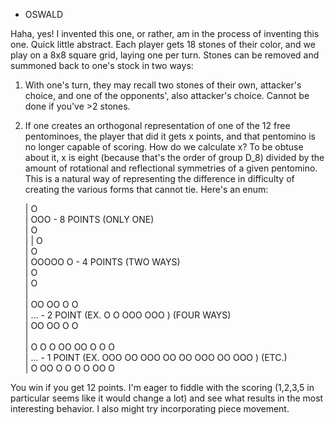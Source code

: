 - OSWALD

Haha, yes! I invented this one, or rather, am in the process of inventing this one. Quick little 
abstract. Each player gets 18 stones of their color, and we play on a 8x8 square grid, laying one per 
turn. Stones can be removed and summoned back to one's stock in two ways: 

1. With one's turn, they may recall two stones of their own, attacker's choice, and one of the opponents', also attacker's choice. Cannot be done if you've >2 stones.

2. If one creates an orthogonal representation of one of the 12 free pentominoes, the player that did it gets x points, and that pentomino is no longer capable of scoring. How do we calculate x? To be obtuse about it, x is eight (because that's the order of group D_8) divided by the amount of rotational and reflectional symmetries of a given pentomino. This is a natural way of representing the difference in difficulty of creating the various forms that cannot tie. Here's an enum:


    |   O   
    |  OOO      - 8 POINTS (ONLY ONE)     
    |   O     
    |
    |        O      
    |        O            
    | OOOOO  O  - 4 POINTS (TWO WAYS)         
    |        O      
    |        O       
    | 	   
    |                                                    OO  OO   O      O      
    | ...       - 2 POINT                           (EX. O    O   OOO  OOO ) (FOUR WAYS)       
    |                                                   OO    OO    O  O           
    | 			      
    |                                     O    O   O     OO  OO     O   O    O     
    | ...       - 1 POINT           (EX. OOO   OO  OOO  OO    OO  OOO  OO   OOO ) (ETC.)         
    |                                      O  OO    O    O    O    O    OO  O       

								 
You win if you get 12 points. I'm eager to fiddle with the scoring (1,2,3,5 in particular seems like 
it would change a lot) and see what results in the most interesting behavior. I also might try
incorporating piece movement.
